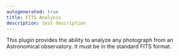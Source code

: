 ```yaml
---
autogenerated: true
title: FITS Analysis
description: test description
---
```


This plugin provides the ability to analyze any photograph from an Astronomical observatory. It must be in the standard FITS format.
